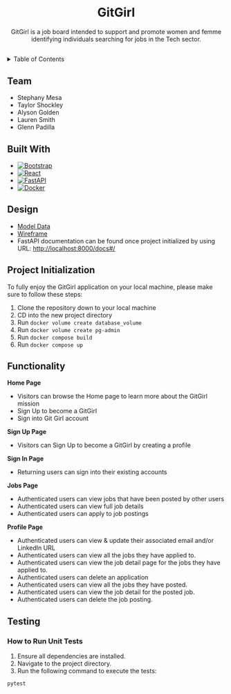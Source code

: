 <!-- PROJECT LOGO -->
<br />
<div align="center">

<h1 align="center">GitGirl</h1>

  <p align="center">
    GitGirl is a job board intended to support and promote women and femme identifying individuals searching for jobs in the Tech sector.
    <br />
</div>


##

<!-- TABLE OF CONTENTS -->
<details>
  <summary>Table of Contents</summary>
  <ol>
    <li><a href="#team">Team</a></li>
    <li><a href="#built-with">Built With</a></li>
    <li><a href="#target-market">Target Market</a></li>
    <li><a href="#design">Design</a></li>
    <li><a href="#project-initialization">Project Initialization</a></li>
    <li><a href="#functionality">Functionality</a></li>
    <li><a href="#testing">Testing</a></li>
  </ol>
</details>


## Team
- Stephany Mesa
- Taylor Shockley
- Alyson Golden
- Lauren Smith
- Glenn Padilla

## Built With
* [![Bootstrap][Bootstrap-shield]][Bootstrap-url]
* [![React][React-shield]][React-url]
* [![FastAPI][FastAPI-shield]][FastAPI-url]
* [![Docker][Docker-shield]][Docker-url]

[Bootstrap-shield]: https://img.shields.io/badge/Bootstrap-563D7C?style=for-the-badge&logo=bootstrap&logoColor=white
[React-shield]: https://img.shields.io/badge/React-20232A?style=for-the-badge&logo=react&logoColor=61DAFB
[FastAPI-shield]: https://img.shields.io/badge/FastAPI-009688?style=for-the-badge&logo=fastapi&logoColor=white
[Docker-shield]: https://img.shields.io/badge/Docker-2496ED?style=for-the-badge&logo=docker&logoColor=white

[Bootstrap-url]: https://getbootstrap.com
[React-url]: https://reactjs.org/
[FastAPI-url]: https://fastapi.tiangolo.com/
[Docker-url]: https://www.docker.com


## Design
- [Model Data](https://gitlab.com/adas-allies/gitgirl/-/blob/65-read/docs/data-model.md)
- [Wireframe](https://gitlab.com/adas-allies/gitgirl/-/blob/65-read/docs/wireframe.md)
- FastAPI documentation can be found once project initialized by using URL: [http://localhost:8000/docs#/](http://localhost:8000/docs#/)


## Project Initialization

To fully enjoy the GitGirl application on your local machine, please make sure to follow these steps:

1. Clone the repository down to your local machine
2. CD into the new project directory
3. Run `docker volume create database_volume`
4. Run `docker volume create pg-admin`
5. Run `docker compose build`
6. Run `docker compose up`


## Functionality
**Home Page**
- Visitors can browse the Home page to learn more about the GitGirl mission 
- Sign Up to become a GitGirl 
- Sign into Git Girl account 

**Sign Up Page**
- Visitors can Sign Up to become a GitGirl by creating a profile  

**Sign In Page**
- Returning users can sign into their existing accounts

**Jobs Page**
- Authenticated users can view jobs that have been posted by other users 
- Authenticated users can view full job details 
- Authenticated users can apply to job postings 

**Profile Page**
- Authenticated users can view & update their associated email and/or LinkedIn URL 
- Authenticated users can view all the jobs they have applied to.
- Authenticated users can view the job detail page for the jobs they have applied to. 
- Authenticated users can delete an application 
- Authenticated users can view all the jobs they have posted.
- Authenticated users can view the job detail for the posted job.
- Authenticated users can delete the job posting.


## Testing

### How to Run Unit Tests

1. Ensure all dependencies are installed.
2. Navigate to the project directory.
3. Run the following command to execute the tests:

```sh
pytest
